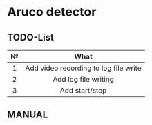 # Aruco detector

## TODO-List

|№|What|
|:-:|:-:|
|1|Add video recording to log file write|
|2|Add log file writing|
|3|Add start/stop|

## MANUAL




